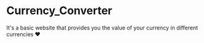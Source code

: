 # Currency_Converter
It's a basic website that provides you the value of your currency in different currencies ♥ 

